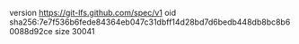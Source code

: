 version https://git-lfs.github.com/spec/v1
oid sha256:7e7f536b6fede84364eb047c31dbff14d28bd7d6bedb448db8bc8b60088d92ce
size 30041
